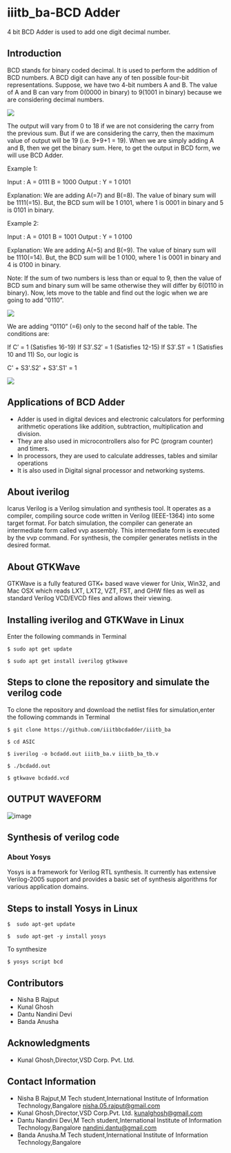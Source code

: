 # iiitb_ba-BCD Adder 
4 bit BCD Adder is used to add one digit decimal number.

## Introduction
BCD stands for binary coded decimal. It is used to perform the addition of BCD numbers. A BCD digit can have any of ten possible four-bit representations. Suppose, we have two 4-bit numbers A and B. The value of A and B can vary from 0(0000 in binary) to 9(1001 in binary) because we are considering decimal numbers. 

![](https://media.geeksforgeeks.org/wp-content/uploads/AB.png)

The output will vary from 0 to 18 if we are not considering the carry from the previous sum. But if we are considering the carry, then the maximum value of output will be 19 (i.e. 9+9+1 = 19). When we are simply adding A and B, then we get the binary sum. Here, to get the output in BCD form, we will use BCD Adder.

Example 1:

Input :
A = 0111  B = 1000 
Output :
Y = 1 0101

Explanation: We are adding A(=7) and B(=8). 
The value of binary sum will be 1111(=15). 
But, the BCD sum will be 1 0101, 
where 1 is 0001 in binary and 5 is 0101 in binary.

Example 2:

Input :
A = 0101  B = 1001
Output :
Y = 1 0100

Explanation: We are adding A(=5) and B(=9). 
The value of binary sum will be 1110(=14). 
But, the BCD sum will be 1 0100, 
where 1 is 0001 in binary and 4 is 0100 in binary.

Note: If the sum of two numbers is less than or equal to 9, then the value of BCD sum and binary sum will be same otherwise they will differ by 6(0110 in binary). Now, lets move to the table and find out the logic when we are going to add “0110”. 

![](https://media.geeksforgeeks.org/wp-content/uploads/TT-1.png)

We are adding “0110” (=6) only to the second half of the table. The conditions are:

If C’ = 1 (Satisfies 16-19)
If S3′.S2′ = 1 (Satisfies 12-15)
If S3′.S1′ = 1 (Satisfies 10 and 11)
So, our logic is

C' + S3'.S2' + S3'.S1' = 1

![](https://media.geeksforgeeks.org/wp-content/uploads/CC.png)

## Applications of BCD Adder

* Adder is used in digital devices and electronic calculators for performing arithmetic operations like addition, subtraction,     multiplication and division.
* They are also used in microcontrollers also for PC (program counter) and timers.
* In processors, they are used to calculate addresses, tables and similar operations
* It is also used in Digital signal processor and networking systems.

## About iverilog
Icarus Verilog is a Verilog simulation and synthesis tool. It operates as a compiler, compiling source code written in Verilog (IEEE-1364) into some target format. For batch simulation, the compiler can generate an intermediate form called vvp assembly. This intermediate form is executed by the vvp command. For synthesis, the compiler generates netlists in the desired format. 

## About GTKWave
GTKWave is a fully featured GTK+ based wave viewer for Unix, Win32, and Mac OSX which reads LXT, LXT2, VZT, FST, and GHW files as well as standard Verilog VCD/EVCD files and allows their viewing.

## Installing iverilog and GTKWave in Linux
Enter the following commands in Terminal

`$ sudo apt get update`

`$ sudo apt get install iverilog gtkwave`


## Steps to clone the repository and simulate the verilog code
To clone the repository and download the netlist files for simulation,enter the following commands in Terminal

   `$ git clone https://github.com/iiitbbcdadder/iiitb_ba`
   
   `$ cd ASIC`
   
   `$ iverilog -o bcdadd.out iiitb_ba.v iiitb_ba_tb.v`
   
   `$ ./bcdadd.out`
   
   `$ gtkwave bcdadd.vcd`








## OUTPUT WAVEFORM
![image](https://user-images.githubusercontent.com/110079800/181347832-a8093974-1f31-4a78-a8e3-da1dccb1c685.png)



## Synthesis of verilog code

### About Yosys
Yosys is a framework for Verilog RTL synthesis. It currently has extensive Verilog-2005 support and provides a basic set of synthesis algorithms for various application domains.
## Steps to install Yosys in Linux

`$  sudo apt-get update`

`$  sudo apt-get -y install yosys`

To synthesize

`$ yosys script bcd`

## Contributors
* Nisha B Rajput
* Kunal Ghosh
* Dantu Nandini Devi
* Banda Anusha

## Acknowledgments
* Kunal Ghosh,Director,VSD Corp. Pvt. Ltd.

## Contact Information
* Nisha B Rajput,M Tech student,International Institute of Information Technology,Bangalore nisha.05.rajput@gmail.com
* Kunal Ghosh,Director,VSD Corp.Pvt. Ltd. kunalghosh@gmail.com
* Dantu Nandini Devi,M Tech student,International Institute of Information Technology,Bangalore nandini.dantu@gmail.com
* Banda Anusha.M Tech student,International Institute of Information Technology,Bangalore 

